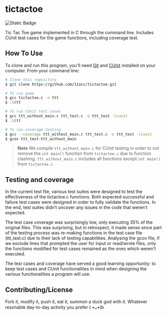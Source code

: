 # tictactoe

![Static Badge](https://img.shields.io/badge/version-1.0-blue)

Tic Tac Toe game implemented in C through the command line. Includes CUnit test cases for the game functions, including coverage test.

## How To Use

To clone and run this program, you'll need [Git](https://git-scm.com) and [CUnit](https://sourceforge.net/projects/cunit/files/CUnit/) installed on your computer. From your command line:

```bash
# Clone this repository
$ git clone https://github.com/11acc/tictactoe.git

# To run game
$ gcc tictactoe.c -o ttt
$ .\ttt

# To run CUnit test cases
$ gcc ttt_without_main.c ttt_test.c -o ttt_test -lcunit
$ .\ttt

# To run coverage testing
$ gcc --coverage ttt_without_main.c ttt_test.c -o ttt_test -lcunit
$ gcov ttt_test-ttt_without_main
```

> **Note**
> We compile `ttt_without_main.c` for CUnit testing in order to not remove the `int main()` function from `tictactoe.c` due to function clashing. `ttt_without_main.c` includes all functions except `int main()` from `tictactoe.c`

## Testing and coverage

In the current test file, various test suites were designed to test the effectiveness of the tictactoe.c functions. Both expected successful and failure test cases were designed in order to fully validate the functions. In the end, test suites didn’t uncover any issues in the code that weren’t expected.

The test case coverage was surprisingly low, only executing 35% of the original files. This was surprising, but in retrospect, it made sense since part of the testing process was re-making functions in the test case file (ttt_test.c) due to their lack of testing capabilities. Analysing the gcov file, if we exclude lines that prompted the user for input or read/wrote files, only the functions modified for test cases remained as the ones which weren’t executed.

The test cases and coverage have served a good learning opportunity: to keep test cases and CUnit functionalities in mind when designing the various functionalities a program will use.

## Contributing/License

Fork it, modify it, push it, eat it, summon a duck god with it. Whatever resonable day-to-day activity you prefer ( •ᴗ•)b
